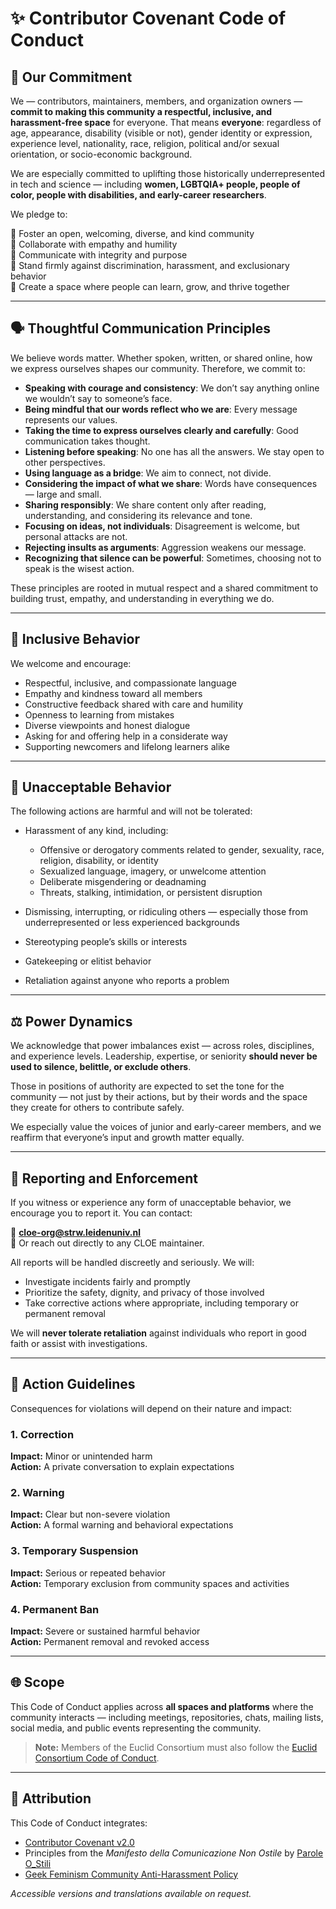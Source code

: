 # ✨ Contributor Covenant Code of Conduct

## 💪 Our Commitment

We — contributors, maintainers, members, and organization owners — **commit to making this community a respectful, inclusive, and harassment-free space** for everyone. That means **everyone**: regardless of age, appearance, disability (visible or not), gender identity or expression, experience level, nationality, race, religion, political and/or sexual orientation, or socio-economic background.

We are especially committed to uplifting those historically underrepresented in tech and science — including **women, LGBTQIA+ people, people of color, people with disabilities, and early-career researchers**.

We pledge to:

🌈 Foster an open, welcoming, diverse, and kind community  
🤝 Collaborate with empathy and humility  
🧭 Communicate with integrity and purpose  
🚫 Stand firmly against discrimination, harassment, and exclusionary behavior  
🌱 Create a space where people can learn, grow, and thrive together  

---

## 🗣️ Thoughtful Communication Principles

We believe words matter. Whether spoken, written, or shared online, how we express ourselves shapes our community. Therefore, we commit to:

- **Speaking with courage and consistency**: We don’t say anything online we wouldn’t say to someone’s face.
- **Being mindful that our words reflect who we are**: Every message represents our values.
- **Taking the time to express ourselves clearly and carefully**: Good communication takes thought.
- **Listening before speaking**: No one has all the answers. We stay open to other perspectives.
- **Using language as a bridge**: We aim to connect, not divide.
- **Considering the impact of what we share**: Words have consequences — large and small.
- **Sharing responsibly**: We share content only after reading, understanding, and considering its relevance and tone.
- **Focusing on ideas, not individuals**: Disagreement is welcome, but personal attacks are not.
- **Rejecting insults as arguments**: Aggression weakens our message.
- **Recognizing that silence can be powerful**: Sometimes, choosing not to speak is the wisest action.

These principles are rooted in mutual respect and a shared commitment to building trust, empathy, and understanding in everything we do.

---

## 🤝 Inclusive Behavior

We welcome and encourage:

- Respectful, inclusive, and compassionate language  
- Empathy and kindness toward all members  
- Constructive feedback shared with care and humility  
- Openness to learning from mistakes  
- Diverse viewpoints and honest dialogue  
- Asking for and offering help in a considerate way  
- Supporting newcomers and lifelong learners alike  

---

## 🚫 Unacceptable Behavior

The following actions are harmful and will not be tolerated:

- Harassment of any kind, including:  
  - Offensive or derogatory comments related to gender, sexuality, race, religion, disability, or identity  
  - Sexualized language, imagery, or unwelcome attention  
  - Deliberate misgendering or deadnaming  
  - Threats, stalking, intimidation, or persistent disruption  

- Dismissing, interrupting, or ridiculing others — especially those from underrepresented or less experienced backgrounds  
- Stereotyping people’s skills or interests  
- Gatekeeping or elitist behavior  
- Retaliation against anyone who reports a problem  

---

## ⚖️ Power Dynamics

We acknowledge that power imbalances exist — across roles, disciplines, and experience levels. Leadership, expertise, or seniority **should never be used to silence, belittle, or exclude others**.

Those in positions of authority are expected to set the tone for the community — not just by their actions, but by their words and the space they create for others to contribute safely.

We especially value the voices of junior and early-career members, and we reaffirm that everyone’s input and growth matter equally.

---

## 📢 Reporting and Enforcement

If you witness or experience any form of unacceptable behavior, we encourage you to report it. You can contact:

📧 **cloe-org@strw.leidenuniv.nl**  
📧 Or reach out directly to any CLOE maintainer.

All reports will be handled discreetly and seriously. We will:

- Investigate incidents fairly and promptly  
- Prioritize the safety, dignity, and privacy of those involved  
- Take corrective actions where appropriate, including temporary or permanent removal  

We will **never tolerate retaliation** against individuals who report in good faith or assist with investigations.

---

## 🚦 Action Guidelines

Consequences for violations will depend on their nature and impact:

### 1. Correction  
**Impact:** Minor or unintended harm  
**Action:** A private conversation to explain expectations

### 2. Warning  
**Impact:** Clear but non-severe violation  
**Action:** A formal warning and behavioral expectations

### 3. Temporary Suspension  
**Impact:** Serious or repeated behavior  
**Action:** Temporary exclusion from community spaces and activities

### 4. Permanent Ban  
**Impact:** Severe or sustained harmful behavior  
**Action:** Permanent removal and revoked access  

---

## 🌐 Scope

This Code of Conduct applies across **all spaces and platforms** where the community interacts — including meetings, repositories, chats, mailing lists, social media, and public events representing the community.

> **Note:** Members of the Euclid Consortium must also follow the [Euclid Consortium Code of Conduct](https://euclid.roe.ac.uk/dmsf/files/13901/view).

---

## 📜 Attribution

This Code of Conduct integrates:

- [Contributor Covenant v2.0](https://www.contributor-covenant.org/version/2/0/code_of_conduct.html)  
- Principles from the *Manifesto della Comunicazione Non Ostile* by [Parole O_Stili](https://www.paroleostili.it/)  
- [Geek Feminism Community Anti-Harassment Policy](https://geekfeminism.fandom.com/wiki/Community_anti-harassment/Policy)

*Accessible versions and translations available on request.*

